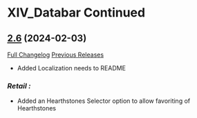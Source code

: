 # XIV_Databar Continued

## [2.6](https://github.com/ZelionGG/XIV_Databar-Continued/tree/v2.6) (2024-02-03)

[Full Changelog](https://github.com/ZelionGG/XIV_Databar-Continued/compare/v2.5...v2.6) [Previous Releases](https://github.com/ZelionGG/XIV_Databar-Continued/releases)

- Added Localization needs to README

### _Retail :_

- Added an Hearthstones Selector option to allow favoriting of Hearthstones